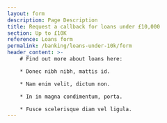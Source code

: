 ```yaml
---
layout: form
description: Page Description
title: Request a callback for loans under £10,000
section: Up to £10K
reference: Loans form
permalink: /banking/loans-under-10k/form
header_content: >- 
    # Find out more about loans here: 

    * Donec nibh nibh, mattis id.

    * Nam enim velit, dictum non.

    * In in magna condimentum, porta.

    * Fusce scelerisque diam vel ligula.
---
```

